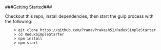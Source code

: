 

###Getting Started###

Checkout this repo, install dependencies, then start the gulp process with the following:

```
	> git clone https://github.com/PranavPrakash52/ReduxSimpleStarter
	> cd ReduxSimpleStarter
	> npm install
	> npm start
